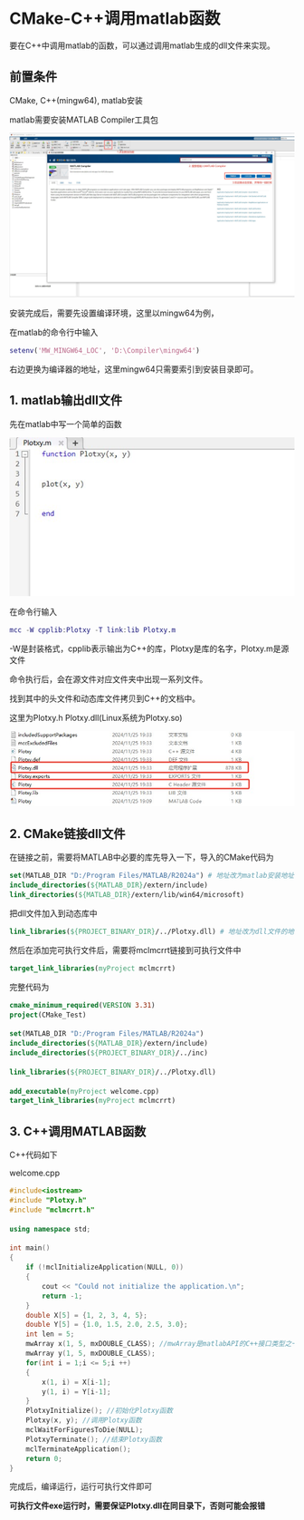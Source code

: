 # CMake-C++调用matlab函数

要在C++中调用matlab的函数，可以通过调用matlab生成的dll文件来实现。

## 前置条件

CMake, C++(mingw64), matlab安装

matlab需要安装MATLAB Compiler工具包

![](01.jpg)

安装完成后，需要先设置编译环境，这里以mingw64为例，

在matlab的命令行中输入

```matlab
setenv('MW_MINGW64_LOC', 'D:\Compiler\mingw64')
```

右边更换为编译器的地址，这里mingw64只需要索引到安装目录即可。

## 1. matlab输出dll文件

先在matlab中写一个简单的函数

![](02.jpg)

在命令行输入

```matlab
mcc -W cpplib:Plotxy -T link:lib Plotxy.m
```

-W是封装格式，cpplib表示输出为C++的库，Plotxy是库的名字，Plotxy.m是源文件

命令执行后，会在源文件对应文件夹中出现一系列文件。

找到其中的头文件和动态库文件拷贝到C++的文档中。

这里为Plotxy.h  Plotxy.dll(Linux系统为Plotxy.so)

![](03.jpg)

## 2. CMake链接dll文件

在链接之前，需要将MATLAB中必要的库先导入一下，导入的CMake代码为

```cmake
set(MATLAB_DIR "D:/Program Files/MATLAB/R2024a") # 地址改为matlab安装地址
include_directories(${MATLAB_DIR}/extern/include)
link_directories(${MATLAB_DIR}/extern/lib/win64/microsoft)
```

把dll文件加入到动态库中

```cmake
link_libraries(${PROJECT_BINARY_DIR}/../Plotxy.dll) # 地址改为dll文件的地址
```

然后在添加完可执行文件后，需要将mclmcrrt链接到可执行文件中

```cmake
target_link_libraries(myProject mclmcrrt)
```

完整代码为

```cmake
cmake_minimum_required(VERSION 3.31)
project(CMake_Test)

set(MATLAB_DIR "D:/Program Files/MATLAB/R2024a")
include_directories(${MATLAB_DIR}/extern/include)
include_directories(${PROJECT_BINARY_DIR}/../inc)

link_libraries(${PROJECT_BINARY_DIR}/../Plotxy.dll)

add_executable(myProject welcome.cpp)
target_link_libraries(myProject mclmcrrt)
```

## 3. C++调用MATLAB函数

C++代码如下

welcome.cpp
```cpp
#include<iostream>
#include "Plotxy.h"
#include "mclmcrrt.h"

using namespace std;

int main()
{
    if (!mclInitializeApplication(NULL, 0))
    {
        cout << "Could not initialize the application.\n";
        return -1;
    }
    double X[5] = {1, 2, 3, 4, 5};
    double Y[5] = {1.0, 1.5, 2.0, 2.5, 3.0};
    int len = 5;
    mwArray x(1, 5, mxDOUBLE_CLASS); //mwArray是matlabAPI的C++接口类型之一
    mwArray y(1, 5, mxDOUBLE_CLASS);
    for(int i = 1;i <= 5;i ++)
    {
        x(1, i) = X[i-1];
        y(1, i) = Y[i-1];
    }
    PlotxyInitialize(); //初始化Plotxy函数
    Plotxy(x, y); //调用Plotxy函数
    mclWaitForFiguresToDie(NULL);
    PlotxyTerminate(); //结束Plotxy函数
    mclTerminateApplication();
    return 0;
}
```

完成后，编译运行，运行可执行文件即可

**可执行文件exe运行时，需要保证Plotxy.dll在同目录下，否则可能会报错**